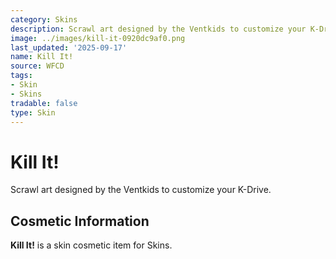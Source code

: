 ```yaml
---
category: Skins
description: Scrawl art designed by the Ventkids to customize your K-Drive.
image: ../images/kill-it-0920dc9af0.png
last_updated: '2025-09-17'
name: Kill It!
source: WFCD
tags:
- Skin
- Skins
tradable: false
type: Skin
---
```


# Kill It!

Scrawl art designed by the Ventkids to customize your K-Drive.

## Cosmetic Information

**Kill It!** is a skin cosmetic item for Skins.

